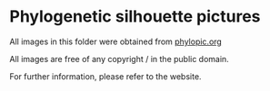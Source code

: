 # Phylogenetic silhouette pictures
 
All images in this folder were obtained from [phylopic.org](http://www.phylopic.org/)

All images are free of any copyright / in the public domain.

For further information, please refer to the website.

